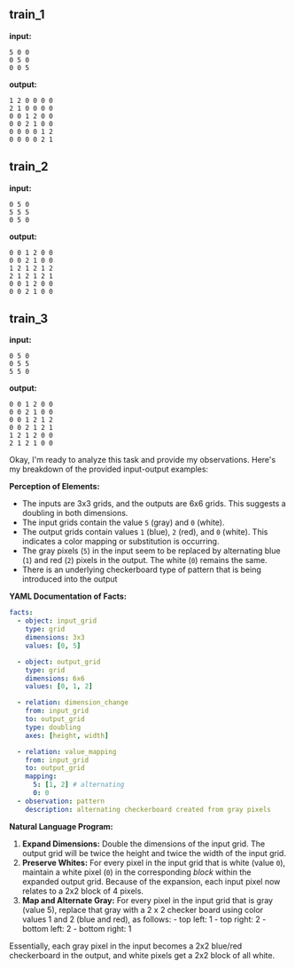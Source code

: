 
## train_1

**input:**
```
5 0 0
0 5 0
0 0 5
```


**output:**
```
1 2 0 0 0 0
2 1 0 0 0 0
0 0 1 2 0 0
0 0 2 1 0 0
0 0 0 0 1 2
0 0 0 0 2 1
```


## train_2

**input:**
```
0 5 0
5 5 5
0 5 0
```


**output:**
```
0 0 1 2 0 0
0 0 2 1 0 0
1 2 1 2 1 2
2 1 2 1 2 1
0 0 1 2 0 0
0 0 2 1 0 0
```


## train_3

**input:**
```
0 5 0
0 5 5
5 5 0
```


**output:**
```
0 0 1 2 0 0
0 0 2 1 0 0
0 0 1 2 1 2
0 0 2 1 2 1
1 2 1 2 0 0
2 1 2 1 0 0
```

Okay, I'm ready to analyze this task and provide my observations. Here's my breakdown of the provided input-output examples:

**Perception of Elements:**

*   The inputs are 3x3 grids, and the outputs are 6x6 grids. This suggests a doubling in both dimensions.
*   The input grids contain the value `5` (gray) and `0` (white).
*   The output grids contain values `1` (blue), `2` (red), and `0` (white). This indicates a color mapping or substitution is occurring.
*   The gray pixels (`5`) in the input seem to be replaced by alternating blue (`1`) and red (`2`) pixels in the output. The white (`0`) remains the same.
*	There is an underlying checkerboard type of pattern that is being introduced into the output

**YAML Documentation of Facts:**


```yaml
facts:
  - object: input_grid
    type: grid
    dimensions: 3x3
    values: [0, 5]

  - object: output_grid
    type: grid
    dimensions: 6x6
    values: [0, 1, 2]

  - relation: dimension_change
    from: input_grid
    to: output_grid
    type: doubling
    axes: [height, width]

  - relation: value_mapping
    from: input_grid
    to: output_grid
    mapping:
      5: [1, 2] # alternating
      0: 0
  - observation: pattern
    description: alternating checkerboard created from gray pixels
```


**Natural Language Program:**

1.  **Expand Dimensions:** Double the dimensions of the input grid. The output grid will be twice the height and twice the width of the input grid.
2.  **Preserve Whites:** For every pixel in the input grid that is white (value `0`), maintain a white pixel (`0`) in the corresponding *block* within the expanded output grid. Because of the expansion, each input pixel now relates to a 2x2 block of 4 pixels.
3. **Map and Alternate Gray:**
    For every pixel in the input grid that is gray (value 5), replace that gray with a 2 x 2 checker board using color values 1 and 2 (blue and red), as follows:
        - top left: 1
        - top right: 2
        - bottom left: 2
        - bottom right: 1

Essentially, each gray pixel in the input becomes a 2x2 blue/red checkerboard in the output, and white pixels get a 2x2 block of all white.

